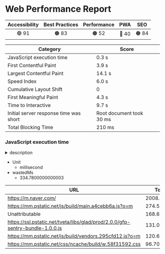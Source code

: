 # Web Performance Report

| Accessibility | Best Practices | Performance | PWA | SEO |
| :---: | :---: | :---: | :---: | :---: |
|  🟢 91 | 🟠 83 | 🟠 52 | 🔴 40 | 🟠 84 |

| Category | Score |
| --- | --- |
| JavaScript execution time | 0.3 s |
| First Contentful Paint | 3.9 s |
| Largest Contentful Paint | 14.1 s |
| Speed Index | 6.0 s |
| Cumulative Layout Shift | 0 |
| First Meaningful Paint | 4.3 s |
| Time to Interactive | 9.7 s |
| Initial server response time was short | Root document took 30 ms |
| Total Blocking Time | 210 ms |

### JavaScript execution time

<details><summary>description</summary>
  
  Consider reducing the time spent parsing, compiling, and executing JS. You may find delivering smaller JS payloads helps with this. [Learn more](https://web.dev/bootup-time/).
  
  </details>

- Unit
  - millisecond
- wastedMs
  - 334.7800000000003

| URL | Total CPU Time | Script Evaluation | Script Parse |
| --- | --- | --- | --- |
|  https://m.naver.com/ | 2008.2920000000008 | 5.683999999999998 | 7.816 |
|  https://mm.pstatic.net/js/build/main.a4cebb6a.js?o=m | 274.56399999999957 | 141.52000000000032 | 6.944 |
|  Unattributable | 168.62400000000076 | 5.732 | 0.328 |
|  https://ssl.pstatic.net/tveta/libs/glad/prod/2.0.0/gfp-sentry-bundle-1.0.0.js | 131.08000000000004 | 97.36000000000004 | 1.8159999999999998 |
|  https://mm.pstatic.net/js/build/vendors.295cfd12.js?o=m | 120.62399999999998 | 59.743999999999986 | 7.836 |
|  https://mm.pstatic.net/css/ncache/build/w.58f31592.css | 96.708 | 0 | 0 |
